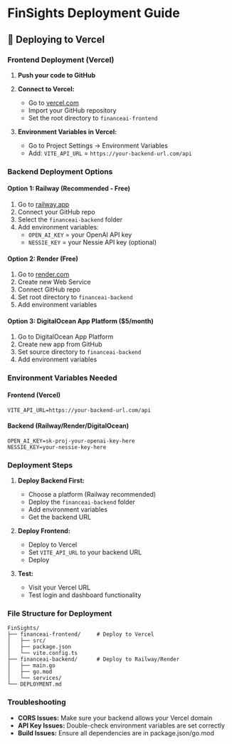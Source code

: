 # FinSights Deployment Guide

## 🚀 Deploying to Vercel

### Frontend Deployment (Vercel)

1. **Push your code to GitHub**
2. **Connect to Vercel:**

   - Go to [vercel.com](https://vercel.com)
   - Import your GitHub repository
   - Set the root directory to `financeai-frontend`

3. **Environment Variables in Vercel:**
   - Go to Project Settings → Environment Variables
   - Add: `VITE_API_URL` = `https://your-backend-url.com/api`

### Backend Deployment Options

#### Option 1: Railway (Recommended - Free)

1. Go to [railway.app](https://railway.app)
2. Connect your GitHub repo
3. Select the `financeai-backend` folder
4. Add environment variables:
   - `OPEN_AI_KEY` = your OpenAI API key
   - `NESSIE_KEY` = your Nessie API key (optional)

#### Option 2: Render (Free)

1. Go to [render.com](https://render.com)
2. Create new Web Service
3. Connect GitHub repo
4. Set root directory to `financeai-backend`
5. Add environment variables

#### Option 3: DigitalOcean App Platform ($5/month)

1. Go to DigitalOcean App Platform
2. Create new app from GitHub
3. Set source directory to `financeai-backend`
4. Add environment variables

### Environment Variables Needed

#### Frontend (Vercel)

```
VITE_API_URL=https://your-backend-url.com/api
```

#### Backend (Railway/Render/DigitalOcean)

```
OPEN_AI_KEY=sk-proj-your-openai-key-here
NESSIE_KEY=your-nessie-key-here
```

### Deployment Steps

1. **Deploy Backend First:**

   - Choose a platform (Railway recommended)
   - Deploy the `financeai-backend` folder
   - Add environment variables
   - Get the backend URL

2. **Deploy Frontend:**

   - Deploy to Vercel
   - Set `VITE_API_URL` to your backend URL
   - Deploy

3. **Test:**
   - Visit your Vercel URL
   - Test login and dashboard functionality

### File Structure for Deployment

```
FinSights/
├── financeai-frontend/     # Deploy to Vercel
│   ├── src/
│   ├── package.json
│   └── vite.config.ts
├── financeai-backend/      # Deploy to Railway/Render
│   ├── main.go
│   ├── go.mod
│   └── services/
└── DEPLOYMENT.md
```

### Troubleshooting

- **CORS Issues:** Make sure your backend allows your Vercel domain
- **API Key Issues:** Double-check environment variables are set correctly
- **Build Issues:** Ensure all dependencies are in package.json/go.mod
